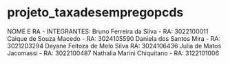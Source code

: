 # projeto_taxadesempregopcds

NOME E RA - INTEGRANTES:
Bruno Ferreira da Silva - RA: 3022100011
Caique de Souza Macedo - RA: 3024105590
Daniela dos Santos Mira - RA: 3021203294
Dayane Feitoza de Melo Silva RA: 3024106436
Julia de Matos Jacomassi - RA: 3022100487
Nathalia Marini Chiquitano - RA: 3122101006
